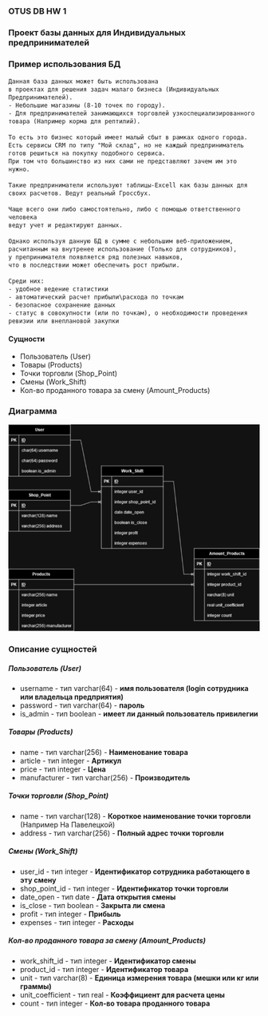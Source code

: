 ### OTUS DB HW 1
### __Проект базы данных для Индивидуальных предпринимателей__

### Пример использования БД
```
Данная база данных может быть использована
в проектах для решения задач малаго бизнеса (Индивидуальных Предпринимателей).
- Небольшие магазины (8-10 точек по городу). 
- Для предпринимателей занимающихся торговлей узкоспециализированного товара (Например корма для рептилий).

То есть это бизнес который имеет малый сбыт в рамках одного города. 
Есть сервисы CRM по типу "Мой склад", но не каждый предприниматель готов решиться на покупку подобного сервиса.
При том что большинство из них сами не представляют зачем им это нужно.

Такие предприниматели используют таблицы-Excell как базы данных для своих расчетов. Ведут реальный Гроссбух. 

Чаще всего они либо самостоятельно, либо с помощью ответственного человека
ведут учет и редактируют данных.

Однако используя данную БД в сумме с небольшим веб-приложением,
расчитанным на внутренее использование (Только для сотрудников),
у препринимателя появляется ряд полезных навыков,
что в последствии может обеспечить рост прибыли.

Среди них:
- удобное ведение статистики
- автоматический расчет прибыли\расхода по точкам
- безопасное сохранение данных
- статус в совокупности (или по точкам), о необходимости проведения ревизии или внеплановой закупки

```

#### __Сущности__
- Пользователь (User)
- Товары (Products)
- Точки торговли (Shop_Point)
- Смены (Work_Shift)
- Кол-во проданного товара за смену (Amount_Products)


### __Диаграмма__
![OTUS DB HW 1](./images/OTUS_DB_HW_1.drawio.png)

### __Описание сущностей__
##### Пользователь (User)
- username - тип varchar(64) - __имя пользователя (login сотрудника или владельца предприятия)__
- password - тип varchar(64) - __пароль__
- is_admin - тип boolean - __имеет ли данный пользователь привилегии__

##### Товары (Products)
- name - тип varchar(256) - __Наименование товара__
- article - тип integer - __Артикул__
- price - тип integer - __Цена__
- manufacturer - тип varchar(256) - __Производитель__

##### Точки торговли (Shop_Point)
- name - тип varchar(128) - __Короткое наименование точки торговли__ (Например На Павелецкой)
- address - тип varchar(256) - __Полный адрес точки торговли__

##### Смены (Work_Shift)
- user_id - тип integer - __Идентификатор сотрудника работающего в эту смену__
- shop_point_id - тип integer - __Идентификатор точки торговли__
- date_open - тип date - __Дата открытия смены__
- is_close - тип boolean - __Закрыта ли смена__
- profit - тип integer - __Прибыль__
- expenses - тип integer - __Расходы__

##### Кол-во проданного товара за смену (Amount_Products)
- work_shift_id - тип integer - __Идентификатор смены__
- product_id - тип integer - __Идентификатор товара__
- unit - тип varchar(8) - __Единица измерения товара (мешки или кг или граммы)__
- unit_coefficient - тип real  - __Коэффициент для расчета цены__
- count - тип integer - __Кол-во товара проданного товара__

